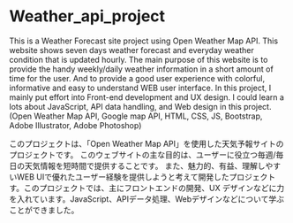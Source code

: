# Weather_api_project

This is a Weather Forecast site project using Open Weather Map API. This website shows  seven days weather forecast and everyday weather condition that is updated hourly. The main purpose of this website is to provide the handy weekly/daily weather information in a short amount of time for the user. And to provide a good user experience with colorful, informative and easy to understand WEB user interface.
In this project, I mainly put effort into Front-end development and UX design. I could learn a lots about JavaScript, API data handling, and Web design in this project. 
(Open Weather Map API, Google map API, HTML, CSS, JS, Bootstrap, Adobe Illustrator, Adobe Photoshop)

このプロジェクトは、「Open Weather Map API」を使用した天気予報サイトのプロジェクトです。 このウェブサイトの主な目的は、ユーザーに役立つ毎週/毎日の天気情報を短時間で提供することです。 また、魅力的、有益、理解しやすいWEB UIで優れたユーザー経験を提供しようと考えて開発したプロジェクトす。このプロジェクトでは、主にフロントエンドの開発、UX デザインなどに力を入れています。JavaScript、APIデータ処理、Webデザインなどについて学ぶことができました。
